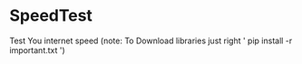 # SpeedTest
Test You internet speed
(note: To Download libraries just right ' pip install -r important.txt ')
